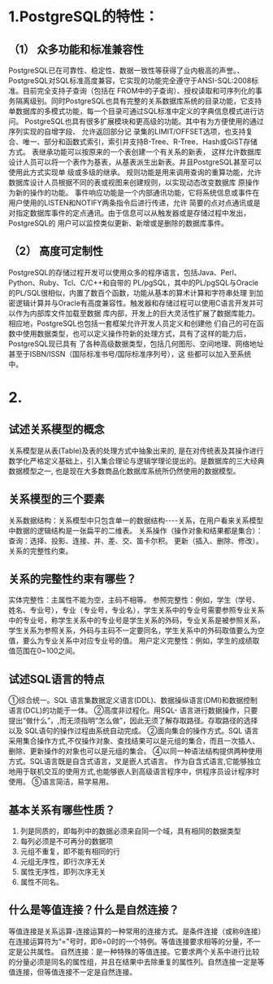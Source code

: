 # 1.PostgreSQL的特性：
## （1）	众多功能和标准兼容性
PostgreSQL已在可靠性、稳定性、数据一致性等获得了业内极高的声誉。、
PostgreSQL对SQL标准高度兼容，它实现的功能完全遵守于ANSI-SQL:2008标准。目前完全支持子查询（包括在 FROM中的子查询）、授权读取和可序列化的事务隔离级别。同时PostgreSQL也具有完整的关系数据库系统的目录功能，它支持单数据库的多模式功能，每一个目录可通过SQL标准中定义的字典信息模式进行访问。
PostgreSQL也具有很多扩展模块和更高级的功能。其中有为方便使用的通过序列实现的自增字段、 允许返回部分记 录集的LIMIT/OFFSET选项，也支持复合、唯一、部分和函数式索引，索引并支持B-Tree、R-Tree、Hash或GiST存储 方式。
表继承功能可以按原来的一个表创建一个有关系的新表， 这样允许数据库设计人员可以将一个表作为基表，从基表派生出新表。并且PostgreSQL甚至可以使用此方式实现单 级或多级的继承。
规则功能是用来调用查询的重算功能，允许数据库设计人员根据不同的表或视图来创建规则，以实现动态改变数据库 原操作为新的操作的功能。
事件响应功能是一个内部通讯功能，它将系统信息或事件在用户使用的LISTEN和NOTIFY两条指令后进行传递，允许 简要的点对点通讯或是对指定数据库事件的定点通讯。由于信息可以从触发器或是存储过程中发出，PostgreSQL的 用户可以监控类似更新、新增或是删除的数据库事件。
## （2）	高度可定制性
PostgreSQL的存储过程开发可以使用众多的程序语言，包括Java、Perl、Python、Ruby、Tcl、C/C++和自带的 PL/pgSQL，其中的PL/pgSQL与Oracle的PL/SQL很相似，内置了数百个函数，功能从基本的算术计算和字符串处理 到加密逻辑计算并与Oracle有高度兼容性。触发器和存储过程可以使用C语言开发并可以作为内部库文件加载至数据 库内部，开发上的巨大灵活性扩展了数据库能力。相应地，PostgreSQL也包括一套框架允许开发人员定义和创建他 们自己的可在函数中使用数据类型，也可以定义操作符新的处理方式，具有了这样的能力后，PostgreSQL现已具有 了各种高级数据类型，包括几何图形、空间地理、网络地址甚至于ISBN/ISSN（国际标准书号/国际标准序列号），这 些都可以加入至系统中。

# 2.
## 试述关系模型的概念
关系模型是从表(Table)及表的处理方式中抽象出来的, 是在对传统表及其操作进行数学化严格定义基础上，引入集合理论与逻辑学理论提出的。是数据库的三大经典数据模型之一, 也是现在大多数商品化数据库系统所仍然使用的数据模型。
## 关系模型的三个要素
关系数据结构：关系模型中只包含单一的数据结构----关系，在用户看来关系模型中数据的逻辑结构是一张扁平的二维表。
关系操作（操作对象和结果都是集合）：
查询：选择、投影、连接、并、差、交、笛卡尔积。
更新（插入、删除、修改）。
关系的完整性约束。
## 关系的完整性约束有哪些？
实体完整性：主属性不能为空，主码不相等。
参照完整性：例如，学生（学号、姓名、专业号），专业（专业号，专业名），学生关系中的专业号需要参照专业关系中的专业号，称学生关系中的专业号是学生关系的外码，专业关系是被参照关系，学生关系为参照关系，外码与主码不一定要同名，学生关系中的外码取值要么为空值，要么为专业关系中对应专业号的值。
用户定义完整性：例如，学生的成绩取值范围在0~100之间。
## 试述SQL语言的特点
①综合统一。SQL 语言集数据定义语言(DDL)、数据操纵语言(DMI)和数据控制语言(DCL)的功能于一体。
②高度非过程化。用SQL- 语言进行数据操作，只要提出“做什么”，,而无须指明“怎么做”，因此无须了解存取路径。存取路径的选择以及 SQL语句的操作过程由系统自动完成。
②面向集合的操作方式。SQL 语言采用集合操作方式,不仅操作对象、查找结果可以是元组的集合，而且一次插人、删除、更新操作的对象也可以是元组的集合。
④以同一种语法结构提供两种使用方式。SQL语言既是自含式语言，叉是嵌人式语言。
作为自含式语言,它能够独立地用于联机交互的使用方式,也能够嵌人到高级语言程序中，供程序员设计程序时使用。
⑤语言简洁，易学易用。
## 基本关系有哪些性质？
1.	列是同质的，即每列中的数据必须来自同一个域，具有相同的数据类型
2.	每列必须是不可再分的数据项
3.	元组不重复，即不能有相同的行
4.	元组无序性，即行次序无关
5.	属性无序性，即列次序无关
6.	属性不同名。
## 什么是等值连接？什么是自然连接？
等值连接是关系运算-连接运算的一种常用的连接方式。是条件连接（或称θ连接）在连接运算符为“=”号时，即θ=0时的一个特例。等值连接要求相等的分量，不一定是公共属性。
自然连接：是一种特殊的等值连接。它要求两个关系中进行比较的分量必须是同名的属性组，并且在结果中去除重复的属性列。自然连接一定是等值连接，但等值连接不一定是自然连接。

